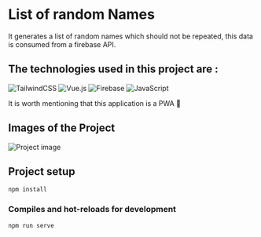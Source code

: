 # List of random Names

It generates a list of random names which should not be repeated, this data is consumed from a firebase API.

## The technologies used in this project are :
![TailwindCSS](https://img.shields.io/badge/tailwindcss-%2338B2AC.svg?style=for-the-badge&logo=tailwind-css&logoColor=white) 
![Vue.js](https://img.shields.io/badge/vuejs-%2335495e.svg?style=for-the-badge&logo=vuedotjs&logoColor=%234FC08D)
![Firebase](https://img.shields.io/badge/firebase-%23039BE5.svg?style=for-the-badge&logo=firebase)
![JavaScript](https://img.shields.io/badge/javascript-%23323330.svg?style=for-the-badge&logo=javascript&logoColor=%23F7DF1E)

It is worth mentioning that this application is a PWA 📱

## Images of the Project
 ![Project image ](https://res.cloudinary.com/dx9n8tsyu/image/upload/f_auto,q_auto/v1627510688/vue-proyect/random-name-vue_iuuu7c.png)
## Project setup
```
npm install
```

### Compiles and hot-reloads for development
```
npm run serve
```

